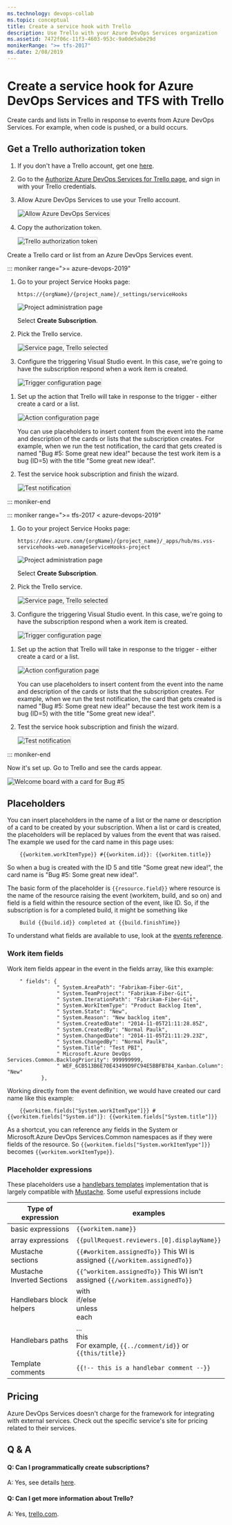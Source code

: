 ```yaml
---
ms.technology: devops-collab
ms.topic: conceptual
title: Create a service hook with Trello
description: Use Trello with your Azure DevOps Services organization
ms.assetid: 7472f06c-11f3-4603-953c-9a0de5abe29d
monikerRange: ">= tfs-2017"
ms.date: 2/08/2019
---
```


# Create a service hook for Azure DevOps Services and TFS with Trello

Create cards and lists in Trello in response to events from Azure DevOps Services.
For example, when code is pushed, or a build occurs.

## Get a Trello authorization token

1. If you don't have a Trello account, get one [here](https://trello.com/signup).

2. Go to the [Authorize Azure DevOps Services for Trello page](https://trello.com/1/authorize?key=7d6630fd03ac2b6fc9fde2f2ef0c4096&name=Visual%20Studio%20Online&expiration=never&response_type=token&scope=read%2cwrite), and sign in with your Trello credentials.

3. Allow Azure DevOps Services to use your Trello account.

   <img alt="Allow Azure DevOps Services" src="./media/trello/allow.png" style="border: 1px solid #CCCCCC" />

4. Copy the authorization token.

   <img alt="Trello authorization token" src="./media/trello/authorization-token.png" style="border: 1px solid #CCCCCC" />

Create a Trello card or list from an Azure DevOps Services event.

::: moniker range=">= azure-devops-2019"

1. Go to your project Service Hooks page:

   `https://{orgName}/{project_name}/_settings/serviceHooks`

   ![Project administration page](./media/add-devops-service-hook.png)

   Select **Create Subscription**.

1. Pick the Trello service.

   <img alt="Service page, Trello selected" src="./media/trello/service.png" style="border: 1px solid #CCCCCC" />

1. Configure the triggering Visual Studio event. In this case,
we're going to have the subscription respond when a work item is created.

   <img alt="Trigger configuration page" src="./media/trello/trigger.png" style="border: 1px solid #CCCCCC" />

1) Set up the action that Trello will take in response to the trigger -
   either create a card or a list.

      <img alt="Action configuration page" src="./media/trello/action.png" style="border: 1px solid #CCCCCC" />

   You can use placeholders to insert content from the event into the
   name and description of the cards or lists that the subscription creates.
   For example, when we run the test notification, the card that gets created is named
   "Bug #5: Some great new idea!" because the test work item is a bug (ID=5)
   with the title "Some great new idea!".

1) Test the service hook subscription and finish the wizard.

   <img alt="Test notification" src="./media/trello/test.png" style="border: 1px solid #CCCCCC" />

::: moniker-end

::: moniker range=">= tfs-2017 < azure-devops-2019"

1. Go to your project Service Hooks page:

   `https://dev.azure.com/{orgName}/{project_name}/_apps/hub/ms.vss-servicehooks-web.manageServiceHooks-project`

   ![Project administration page](./media/add-service-hook.png)

   Select **Create Subscription**.

1. Pick the Trello service.

   <img alt="Service page, Trello selected" src="./media/trello/service.png" style="border: 1px solid #CCCCCC" />

1. Configure the triggering Visual Studio event. In this case,
we're going to have the subscription respond when a work item is created.

   <img alt="Trigger configuration page" src="./media/trello/trigger.png" style="border: 1px solid #CCCCCC" />

1) Set up the action that Trello will take in response to the trigger -
   either create a card or a list.

      <img alt="Action configuration page" src="./media/trello/action.png" style="border: 1px solid #CCCCCC" />

   You can use placeholders to insert content from the event into the
   name and description of the cards or lists that the subscription creates.
   For example, when we run the test notification, the card that gets created is named
   "Bug #5: Some great new idea!" because the test work item is a bug (ID=5)
   with the title "Some great new idea!".

1) Test the service hook subscription and finish the wizard.

   <img alt="Test notification" src="./media/trello/test.png" style="border: 1px solid #CCCCCC" />

::: moniker-end

Now it's set up. Go to Trello and see the cards appear.

<img alt="Welcome board with a card for Bug #5" src="./media/trello/welcome-board.png" style="border: 1px solid #CCCCCC" />

## Placeholders

You can insert placeholders in the name of a list or the name or description of a card to be created by your subscription.
When a list or card is created, the placeholders will be replaced by values from the event that was raised.
The example we used for the card name in this page uses:

```
    {{workitem.workItemType}} #{{workitem.id}}: {{workitem.title}}
```

So when a bug is created with the ID 5 and title "Some great new idea!",
the card name is "Bug #5: Some great new idea!".

The basic form of the placeholder is `{{resource.field}}`
where resource is the name of the resource raising the event (workitem, build, and so on)
and field is a field within the resource section of the event, like ID.
So, if the subscription is for a completed build, it might be something like

```
    Build {{build.id}} completed at {{build.finishTime}}
```

To understand what fields are available to use, look at the [events reference](../events.md).

### Work item fields

Work item fields appear in the event in the fields array, like this example:

```
    " fields": {
                " System.AreaPath": "Fabrikam-Fiber-Git",
                " System.TeamProject": "Fabrikam-Fiber-Git",
                " System.IterationPath": "Fabrikam-Fiber-Git",
                " System.WorkItemType": "Product Backlog Item",
                " System.State": "New",
                " System.Reason": "New backlog item",
                " System.CreatedDate": "2014-11-05T21:11:28.85Z",
                " System.CreatedBy": "Normal Paulk",
                " System.ChangedDate": "2014-11-05T21:11:29.23Z",
                " System.ChangedBy": "Normal Paulk",
                " System.Title": "Test PBI",
                " Microsoft.Azure DevOps Services.Common.BacklogPriority": 999999999,
                " WEF_6CB513B6E70E43499D9FC94E5BBFB784_Kanban.Column": "New"
           },
```

Working directly from the event definition, we would have created our card name like this example:

```
    {{workitem.fields["System.workItemType"]}} #{{workitem.fields["System.id"]}: {{workitem.fields["System.title"]}}
```

As a shortcut, you can reference any fields in the System or Microsoft.Azure DevOps Services.Common namespaces
as if they were fields of the resource.
So `{{workitem.fields["System.workItemType"]}}` becomes `{{workitem.workItemType}}`.

### Placeholder expressions

These placeholders use a [handlebars templates](https://handlebarsjs.com/)
implementation that is largely compatible with [Mustache](https://mustache.github.io/mustache.5.html).
Some useful expressions include

| Type of expression         | examples                                                                     |
| -------------------------- | ---------------------------------------------------------------------------- |
| basic expressions          | `{{workitem.name}}`                                                          |
| array expressions          | `{{pullRequest.reviewers.[0].displayName}}`                                  |
| Mustache sections          | `{{#workitem.assignedTo}}` This WI is assigned `{{/workitem.assignedTo}}`    |
| Mustache Inverted Sections | `{{^workitem.assignedTo}}` This WI isn't assigned `{{/workitem.assignedTo}}` |
| Handlebars block helpers   | with<br/>if/else<br/>unless<br/>each                                         |
| Handlebars paths           | ...<br/>this<br/>For example, `{{../comment/id}}` or `{{this/title}}`        |
| Template comments          | `{{!-- this is a handlebar comment --}}`                                     |

## Pricing

Azure DevOps Services doesn't charge for the framework for integrating with external services. Check out the specific service's site
for pricing related to their services.

## Q & A

<!-- BEGINSECTION class="m-qanda" -->

#### Q: Can I programmatically create subscriptions?

A: Yes, see details [here](../create-subscription.md).

#### Q: Can I get more information about Trello?

A: Yes, [trello.com](https://www.trello.com/).

<!-- ENDSECTION -->
